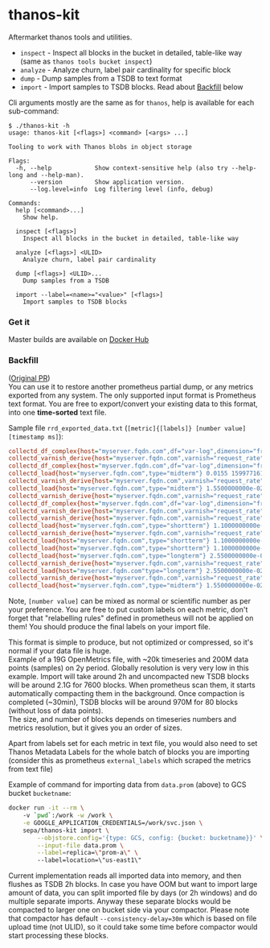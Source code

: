 # thanos-kit
Aftermarket thanos tools and utilities.  

- `inspect` - Inspect all blocks in the bucket in detailed, table-like way (same as `thanos tools bucket inspect`)
- `analyze` - Analyze churn, label pair cardinality for specific block
- `dump` - Dump samples from a TSDB to text format
- `import` - Import samples to TSDB blocks. Read about [Backfill](#backfill) below

Cli arguments mostly are the same as for `thanos`, help is available for each sub-command:  
```
$ ./thanos-kit -h
usage: thanos-kit [<flags>] <command> [<args> ...]

Tooling to work with Thanos blobs in object storage

Flags:
  -h, --help            Show context-sensitive help (also try --help-long and --help-man).
      --version         Show application version.
      --log.level=info  Log filtering level (info, debug)

Commands:
  help [<command>...]
    Show help.

  inspect [<flags>]
    Inspect all blocks in the bucket in detailed, table-like way

  analyze [<flags>] <ULID>
    Analyze churn, label pair cardinality

  dump [<flags>] <ULID>...
    Dump samples from a TSDB

  import --label=<name>="<value>" [<flags>]
    Import samples to TSDB blocks
```

### Get it
Master builds are available on [Docker Hub](https://hub.docker.com/repository/docker/sepa/thanos-kit/tags)

### Backfill

([Original PR](https://github.com/prometheus/prometheus/pull/7586))  
You can use it to restore another prometheus partial dump, or any metrics exported from any system. The only supported input format is Prometheus text format.
You are free to export/convert your existing data to this format, into one **time-sorted** text file.

Sample file `rrd_exported_data.txt` (`[metric]{[labels]} [number value] [timestamp ms]`):
```ini
collectd_df_complex{host="myserver.fqdn.com",df="var-log",dimension="free"} 5.8093906125e+10 1599771600000
collectd_varnish_derive{host="myserver.fqdn.com",varnish="request_rate",dimension="MAIN.client_req"} 2.3021666667e+01 1599771600000
collectd_df_complex{host="myserver.fqdn.com",df="var-log",dimension="free"} 5.8093906125e+10 1599771615000
collectd_load{host="myserver.fqdn.com",type="midterm"} 0.0155 1599771615000
collectd_varnish_derive{host="myserver.fqdn.com",varnish="request_rate",dimension="MAIN.client_req"} 2.3021666667e+01 1599771630000
collectd_load{host="myserver.fqdn.com",type="midterm"} 1.5500000000e-02 1599771630000
collectd_varnish_derive{host="myserver.fqdn.com",varnish="request_rate",dimension="MAIN.cache_hit"} 3.8054166667e+01 1599771645000
collectd_df_complex{host="myserver.fqdn.com",df="var-log",dimension="free"} 5.8093906125e+10 1599771645000
collectd_varnish_derive{host="myserver.fqdn.com",varnish="request_rate",dimension="MAIN.s_pipe"} 0 1599771660000
collectd_varnish_derive{host="myserver.fqdn.com",varnish="request_rate",dimension="MAIN.cache_hit"} 3.8054166667e+01 1599771675000
collectd_load{host="myserver.fqdn.com",type="shortterm"} 1.1000000000e-02 1599771675000
collectd_varnish_derive{host="myserver.fqdn.com",varnish="request_rate",dimension="MAIN.client_req"} 2.3021666667e+01 1599771690000
collectd_load{host="myserver.fqdn.com",type="shortterm"} 1.1000000000e-02 1599771690000
collectd_load{host="myserver.fqdn.com",type="shortterm"} 1.1000000000e-02 1599771705000
collectd_load{host="myserver.fqdn.com",type="longterm"} 2.5500000000e-02 1599771720000
collectd_varnish_derive{host="myserver.fqdn.com",varnish="request_rate",dimension="MAIN.s_pipe"} 0 1599771735000
collectd_load{host="myserver.fqdn.com"type="longterm"} 2.5500000000e-02 1599771735000
collectd_varnish_derive{host="myserver.fqdn.com",varnish="request_rate",dimension="MAIN.cache_hit"} 3.8054166667e+01 1599771750000
collectd_load{host="myserver.fqdn.com",type="midterm"} 1.5500000000e-02 1599771750000
```

Note, `[number value]` can be mixed as normal or scientific number as per your preference. You are free to put custom labels on each metric, don't forget that "relabelling rules" defined in prometheus will not be applied on them! You should produce the final labels on your import file.

This format is simple to produce, but not optimized or compressed, so it's normal if your data file is huge.  
Example of a 19G OpenMetrics file, with ~20k timeseries and 200M data points (samples) on 2y period. Globally resolution is very very low in this example. 
Import will take around 2h and uncompacted new TSDB blocks will be around 2.1G for 7600 blocks. When prometheus scan them, it starts automatically compacting them in the background. Once compaction is completed (~30min), TSDB blocks will be around 970M for 80 blocks (without loss of data points).  
The size, and number of blocks depends on timeseries numbers and metrics resolution, but it gives you an order of sizes.

Apart from labels set for each metric in text file, you would also need to set Thanos Metadata Labels for the whole batch of blocks you are importing (consider this as prometheus `external_labels` which scraped the metrics from text file)

Example of command for importing data from `data.prom` (above) to GCS bucket `bucketname`:
```bash
docker run -it --rm \ 
    -v `pwd`:/work -w /work \
    -e GOOGLE_APPLICATION_CREDENTIALS=/work/svc.json \ 
    sepa/thanos-kit import \
        --objstore.config='{type: GCS, config: {bucket: bucketname}}' \
        --input-file data.prom \
        --label=replica=\"prom-a\" \ 
        --label=location=\"us-east1\"
```
Current implementation reads all imported data into memory, and then flushes as TSDB 2h blocks. In case you have OOM but want to import large amount of data, you can split imported file by days (or 2h windows) and do multiple separate imports. Anyway these separate blocks would be compacted to larger one on bucket side via your compactor. Please note that compactor has default `--consistency-delay=30m` which is based on file upload time (not ULID), so it could take some time before compactor would start processing these blocks.
